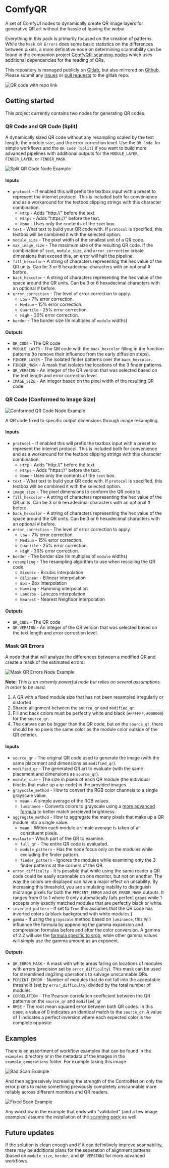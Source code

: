 # ComfyQR

A set of ComfyUI nodes to dynamically create QR image layers for generative QR art without the hassle of leaving the webui.

Everything in this pack is primarily focused on the creation of patterns. While the `Mask QR Errors` does some basic statistics on the differences between pixels, a more definative node on determining scannability can be found in the companion project [ComfyQR-scanning-nodes](https://gitlab.com/sofuego-comfy-nodes/ComfyQR-scanning-nodes) which uses additional dependencies for the reading of QRs.

This repository is managed publicly on [Gitlab](https://gitlab.com/sofuego-comfy-nodes/ComfyQR), but also mirrored on [Github](https://github.com/coreyryanhanson/ComfyQR). Please submit any [issues](https://gitlab.com/sofuego-comfy-nodes/ComfyQR/-/issues) or [pull requests](https://gitlab.com/sofuego-comfy-nodes/ComfyQR/-/merge_requests) to the gitlab repo.

![QR code with repo link](example_generations/main_qr_inpainted.png)

## Getting started

This project currently contains two nodes for generating QR codes.

### QR Code and QR Code (Split)

A dynamically sized QR code without any resampling scaled by the text length, the module size, and the error correction level. Use the `QR Code `for simple workflows and the `QR Code (Split)` if you want to build more advanced pipelines with additional outputs for the `MODULE_LAYER`, `FINDER_LAYER`, or `FINDER_MASK`.

![Split QR Code Node Example](img/node-qr-code-split.png)

#### Inputs

* `protocol` - If enabled this will prefix the textbox input with a preset to represent the internet protocol. This is included both for convenience and as a workaround for the textbox clipping strings with this character combination.
  * `Http` - Adds "http://" before the text.
  * `Https` - Adds "https://" before the text.
  * `None` - Uses only the contents of the `text` box.
* `text` - What text to build your QR code with. If `protocol` is specified, this textbox will be combined it with the selected option.
* `module_size` - The pixel width of the smallest unit of a QR code.
* `max_image_size` - The maximum size of the resulting QR code. If the combination of `text`, `module_size`, and `error_correction` create dimensions that exceed this, an error will halt the pipeline.
* `fill_hexcolor` - A string of characters representing the hex value of the QR units. Can be 3 or 6 hexadecimal characters with an optional # before.
* `back_hexcolor` - A string of characters representing the hex value of the space around the QR units. Can be 3 or 6 hexadecimal characters with an optional # before.
* `error_correction` - The level of error correction to apply.
  * `Low` - 7% error correction.
  * `Medium` - 15% error correction.
  * `Quartile` - 25% error correction.
  * `High` - 30% error correction.
* `border` - The border size (In multiples of `module` widths)

#### Outputs

* `QR_CODE` - The QR code
* `MODULE_LAYER` - The QR code with the `back_hexcolor` filling in the function patterns (to remove their influence from the early diffusion steps).
* `FINDER_LAYER` - The isolated finder patterns over the `back_hexcolor`.
* `FINDER_MASK` - A mask that isolates the locations of the 3 finder patterns.
* `QR_VERSION` - An integer of the QR version that was selected based on the text length and error correction level.
* `IMAGE_SIZE` - An integer based on the pixel width of the resulting QR code.

### QR Code (Conformed to Image Size)

![Conformed QR Code Node Example](img/node-qr-code-conformed.png)

A QR code fixed to specific output dimensions through image resampling.

#### Inputs

* `protocol` - If enabled this will prefix the textbox input with a preset to represent the internet protocol. This is included both for convenience and as a workaround for the textbox clipping strings with this character combination.
  * `Http` - Adds "http://" before the text.
  * `Https` - Adds "https://" before the text.
  * `None` - Uses only the contents of the `text` box.
* `text` - What text to build your QR code with. If `protocol` is specified, this textbox will be combined it with the selected option.
* `image_size` - The pixel dimensions to conform the QR code to.
* `fill_hexcolor` - A string of characters representing the hex value of the QR units. Can be 3 or 6 hexadecimal characters with an optional # before.
* `back_hexcolor` - A string of characters representing the hex value of the space around the QR units. Can be 3 or 6 hexadecimal characters with an optional # before.
* `error_correction` - The level of error correction to apply.
  * `Low` - 7% error correction.
  * `Medium` - 15% error correction.
  * `Quartile` - 25% error correction.
  * `High` - 30% error correction.
* `border` - The border size (In multiples of `module` widths)
* `resampling` - The resampling algorithm to use when rescaling the QR code.
  * `Bicubic` - Bicubic interpolation
  * `Bilinear` - Bilinear interpolation
  * `Box` - Box interpolation
  * `Hamming` - Hamming interpolation
  * `Lanczos` - Lanczos interpolation
  * `Nearest` - Nearest Neighbor interpolation

#### Outputs

* `QR_CODE` - The QR code
* `QR_VERSION` - An integer of the QR version that was selected based on the text length and error correction level.

### Mask QR Errors

A node that that will analyze the differences between a modified QR and create a mask of the estimated errors.

![Mask QR Errors Node Example](img/node-mask-qr-errors.png)

**Note**: _This is an extremly powerful node but relies on several assumptions in order to be used._
1. A QR with a fixed module size that has not been resampled irregularly or distorted.
2. Shared allignment between the `source_qr` and `modified_qr`.
3. Fill and back colors must be perfectly white and black (`#FFFFFF`, `#000000`) for the `source_qr`.
4. The canvas can be bigger than the QR code, but on the `source_qr`, there should be no pixels the same color as the module color outside of the QR exterior.

#### Inputs

* `source_qr` - The original QR code used to generate the image (with the same placement and dimensions as `modified_qr`).
* `modified_qr` - The generated QR art to evaluate (with the same placement and dimensions as `source_qr`).
* `module_size` - The size in pixels of each QR module (the individual blocks that make up a qr code) in the provided images.
* `grayscale_method` - How to convert the RGB color channels to a single grayscale value.
  * `mean` - A simple average of the RGB values.
  * `luminance` - Converts colors to grayscale using a [more advanced formula](https://en.wikipedia.org/wiki/Grayscale#Colorimetric_(perceptual_luminance-preserving)_conversion_to_grayscale) to better match percieved brightness.
* `aggregate_method` - How to aggregate the many pixels that make up a QR module into a single value.
  * `mean` - Within each module a simple average is taken of all constituent pixels.
* `evaluate` - Which part of the QR to examine.
  * `full_qr` - The entire QR code is evaluated.
  * `module_pattern` - Has the node focus only on the modules while excluding the finder pattern.
  * `finder_pattern` - Ignores the modules while examining only the 3 finder patterns at the corners of the QR.
* `error_difficulty` - It is possible that while using the same reader a QR code could be easily scannable on one monitor, but not on another. The way the colors are displayed can have a major effect on unsability. By increasing this threshold, you are simulating inability to distinguish midrange pixels for both the `PERCENT_ERROR` and `QR_ERROR_MASK` outputs. It ranges from 0 to 1 where 0 only automatically fails perfect grays while 1 accepts only exactly matched modules that are perfectly black or white.
* `inverted_pattern` - If set to `True` this assumes that the QR code has inverted colors (a black background with white modules.)
* `gamma` - If using the `grayscale` method based on `luminance`, this will influence the formula by appending the gamma expansion and compression formulas before and after the color conversion. A gamma of 2.2 will use the [formula specific to srgb](qr_nodes.py#0.04045), while other gamma values will simply use the gamma amount as an exponent.

#### Outputs

* `QR_ERROR_MASK` - A mask with white areas falling on locations of modules with errors (precision set by `error_difficulty`). This mask can be used for streamlined img2img operations to salvage unscannable QRs.
* `PERCENT_ERROR` - Number of modules that do not fall into the acceptable threshold (set by `error_difficulty`) divided by the total number of modules.
* `CORRELATION` - The Pearson correlation coefficient between the QR patterns on the `source_qr` and `modified_qr`
* `RMSE` - The root mean squared error between both QR codes. In this case, a value of 0 indicates an identical match to the `source_qr`. A value of 1 indicates a perfect inversion where each expected color is the complete opposite.

## Examples

There is an assortment of workflow examples that can be found in the `examples` directory or in the metadata of the images in the `example_generations` folder. For example taking this image.

![Bad Scan Example](example_generations/unscannable_00001_.png)

And then aggressively increasing the strength of the ControlNet on only the error pixels to make something previously completely unscannable more reliably across different monitors and QR readers.

![Fixed Scan Example](example_generations/unscannable_00001_fixed_.png)

Any workflow in the example that ends with "validated" (and a few image examples) assume the installation of the [scanning pack](https://gitlab.com/sofuego-comfy-nodes/ComfyQR-scanning-nodes) as well.

## Future updates

If the solution is clean enough and if it can definitively improve scannability, there may be additional plans for the seperation of alignment patterns (based on `module_size`, `border`, and `QR_VERSION`) for more advanced workflows.
